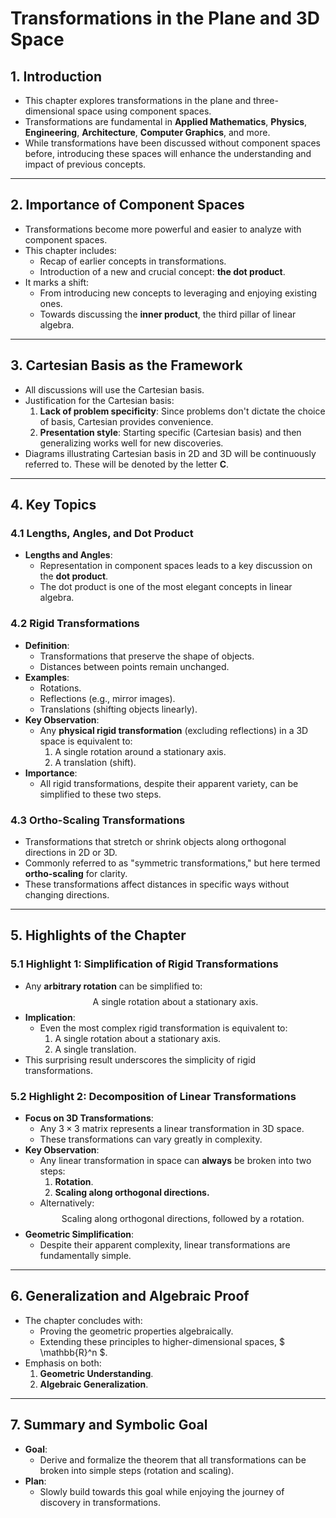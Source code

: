 # Transformations in the Plane and 3D Space

## 1. Introduction
- This chapter explores transformations in the plane and three-dimensional space using component spaces.
- Transformations are fundamental in **Applied Mathematics**, **Physics**, **Engineering**, **Architecture**, **Computer Graphics**, and more.
- While transformations have been discussed without component spaces before, introducing these spaces will enhance the understanding and impact of previous concepts.

---

## 2. Importance of Component Spaces
- Transformations become more powerful and easier to analyze with component spaces.
- This chapter includes:
  - Recap of earlier concepts in transformations.
  - Introduction of a new and crucial concept: **the dot product**.
- It marks a shift:
  - From introducing new concepts to leveraging and enjoying existing ones.
  - Towards discussing the **inner product**, the third pillar of linear algebra.

---

## 3. Cartesian Basis as the Framework
- All discussions will use the Cartesian basis. 
- Justification for the Cartesian basis:
  1. **Lack of problem specificity**: Since problems don't dictate the choice of basis, Cartesian provides convenience.
  2. **Presentation style**: Starting specific (Cartesian basis) and then generalizing works well for new discoveries.
- Diagrams illustrating Cartesian basis in 2D and 3D will be continuously referred to. These will be denoted by the letter **C**.

---

## 4. Key Topics
### 4.1 Lengths, Angles, and Dot Product
- **Lengths and Angles**:
  - Representation in component spaces leads to a key discussion on the **dot product**.
  - The dot product is one of the most elegant concepts in linear algebra.
  
### 4.2 Rigid Transformations
- **Definition**:
  - Transformations that preserve the shape of objects.
  - Distances between points remain unchanged.
- **Examples**:
  - Rotations.
  - Reflections (e.g., mirror images).
  - Translations (shifting objects linearly).
- **Key Observation**:
  - Any **physical rigid transformation** (excluding reflections) in a 3D space is equivalent to:
    1. A single rotation around a stationary axis.
    2. A translation (shift).
- **Importance**:
  - All rigid transformations, despite their apparent variety, can be simplified to these two steps. 

### 4.3 Ortho-Scaling Transformations
- Transformations that stretch or shrink objects along orthogonal directions in 2D or 3D.
- Commonly referred to as "symmetric transformations," but here termed **ortho-scaling** for clarity. 
- These transformations affect distances in specific ways without changing directions.

---

## 5. Highlights of the Chapter
### 5.1 Highlight 1: Simplification of Rigid Transformations
- Any **arbitrary rotation** can be simplified to:
  $$
  \text{A single rotation about a stationary axis.}
  $$
- **Implication**:
  - Even the most complex rigid transformation is equivalent to:
    1. A single rotation about a stationary axis.
    2. A single translation.
- This surprising result underscores the simplicity of rigid transformations.

### 5.2 Highlight 2: Decomposition of Linear Transformations
- **Focus on 3D Transformations**:
  - Any $3 \times 3$ matrix represents a linear transformation in 3D space.
  - These transformations can vary greatly in complexity.
- **Key Observation**:
  - Any linear transformation in space can **always** be broken into two steps:
    1. **Rotation**.
    2. **Scaling along orthogonal directions.**
  - Alternatively:
    $$
    \text{Scaling along orthogonal directions, followed by a rotation.}
    $$
- **Geometric Simplification**:
  - Despite their apparent complexity, linear transformations are fundamentally simple.
  
---

## 6. Generalization and Algebraic Proof
- The chapter concludes with:
  - Proving the geometric properties algebraically.
  - Extending these principles to higher-dimensional spaces, $ \mathbb{R}^n $.
- Emphasis on both:
  1. **Geometric Understanding**.
  2. **Algebraic Generalization**.

---

## 7. Summary and Symbolic Goal
- **Goal**:
  - Derive and formalize the theorem that all transformations can be broken into simple steps (rotation and scaling).
- **Plan**:
  - Slowly build towards this goal while enjoying the journey of discovery in transformations.